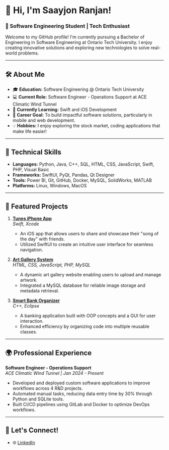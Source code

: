# 👋 Hi, I'm Saayjon Ranjan!

### 🌟 Software Engineering Student | Tech Enthusiast

Welcome to my GitHub profile! I'm currently pursuing a Bachelor of Engineering in Software Engineering at Ontario Tech University. I enjoy creating innovative solutions and exploring new technologies to solve real-world problems.

---

## 🛠️ About Me

- 🎓 **Education:** Software Engineering @ Ontario Tech University
- 💻 **Current Role:** Software Engineer - Operations Support at ACE Climatic Wind Tunnel
- 🌱 **Currently Learning:** Swift and iOS Development
- 🎯 **Career Goal:** To build impactful software solutions, particularly in mobile and web development.
- 💡 **Hobbies:** I enjoy exploring the stock market, coding applications that make life easier!

---

## 🔧 Technical Skills

- **Languages:** Python, Java, C++, SQL, HTML, CSS, JavaScript, Swift, PHP, Visual Basic
- **Frameworks:** SwiftUI, PyQt, Pandas, Qt Designer
- **Tools:** Power BI, Git, GitHub, Docker, MySQL, SolidWorks, MATLAB
- **Platforms:** Linux, Windows, MacOS

---

## 🌟 Featured Projects

1. **[Tunes iPhone App](https://github.com/saayjon/tunes-app)**  
   *Swift, Xcode*  
   - An iOS app that allows users to share and showcase their "song of the day" with friends.  
   - Utilized SwiftUI to create an intuitive user interface for seamless navigation.  

2. **[Art Gallery System](https://github.com/saayjon/art-gallery-system)**  
   *HTML, CSS, JavaScript, PHP, MySQL*  
   - A dynamic art gallery website enabling users to upload and manage artwork.  
   - Integrated a MySQL database for reliable image storage and metadata retrieval.  

3. **[Smart Bank Organizer](https://github.com/saayjon/smart-bank-organizer)**  
   *C++, Eclipse*  
   - A banking application built with OOP concepts and a GUI for user interaction.  
   - Enhanced efficiency by organizing code into multiple reusable classes.  

---

## 🌍 Professional Experience

**Software Engineer - Operations Support**  
*ACE Climatic Wind Tunnel | Jan 2024 - Present*  
- Developed and deployed custom software applications to improve workflows across 4 R&D projects.  
- Automated manual tasks, reducing data entry time by 30% through Python and SQLite tools.  
- Built CI/CD pipelines using GitLab and Docker to optimize DevOps workflows.  

---

## 🤝 Let's Connect!

- 🌐 [LinkedIn](https://linkedin.com/in/saayjon)   
